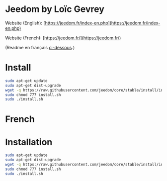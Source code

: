 # Jeedom by Loïc Gevrey #

Website (English): [https://jeedom.fr/index-en.php](https://jeedom.fr/index-en.php)

Website (French):  [https://jeedom.fr/](https://jeedom.fr/)

(Readme en français [ci-dessous](#french).)

# Install #
```bash
sudo apt-get update
sudo apt-get dist-upgrade
wget -q https://raw.githubusercontent.com/jeedom/core/stable/install/install.sh
sudo chmod 777 install.sh
sudo ./install.sh
```

# French #

# Installation #
```bash
sudo apt-get update
sudo apt-get dist-upgrade
wget -q https://raw.githubusercontent.com/jeedom/core/stable/install/install.sh
sudo chmod 777 install.sh
sudo ./install.sh
```